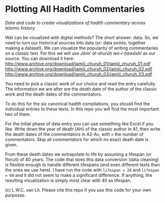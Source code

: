 # Plotting All Hadith Commentaries
*Data and code to create visualizations of hadith commentary across Islamic history*


Wat can be visualized with digital methods? The short answer: data. So, we need to turn our historical sources into data (or: data points, together making a dataset). We can visualize the popularity of writing commentaries on a classic text. For this we will use *Jāmiʿ al-shurūḥ wa-l-ḥawāshī* as our source. You can download it here:
http://www.archive.org/download/jamiii_churuh_01/jamiii_churuh_01.pdf
http://www.archive.org/download/jamiii_churuh_02/jamiii_churuh_02.pdf
http://www.archive.org/download/jamiii_churuh_03/jamiii_churuh_03.pdf

You need to pick a classic work of our choice and read the entry carefully. The information we are after are the death date of the author of the classic work and the death dates of the commentators.

To do this for the six canonical hadith compilations, you should find the individual entries to these texts. In this repo you will find the most important two of them.

For the initial phase of data entry you can use something like Excel if you like. Write down the year of death (AH) of the classic author in A1, then write the death dates of the commentators in A2-A`n`, with `n` the number of commentators. Skip all commentators for which no exact death date is given.

From these death dates we extrapolate to life by assuming a lifespan (or floruit) of 40 years. The code that does this data conversion (data cleaning) is flexible enough to handle different lifespans (and even different texts than the ones we use here). I have run the code with `lifespan = 20` and `lifespan = 60` and it did not seem to make a significant difference. If anything, the resulting visualization is simply most clear with 40 as lifespan. 

(c) L.W.C. van Lit. Please cite this repo if you use this code for your own purposes.
